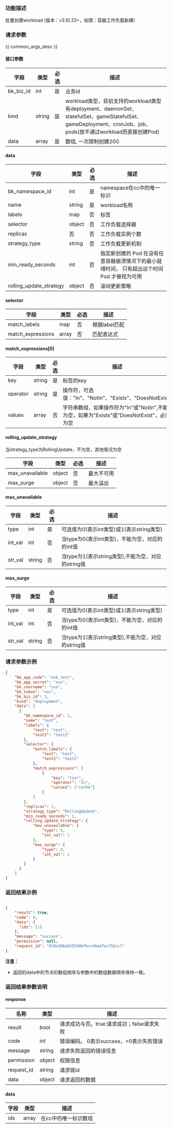 ### 功能描述

批量创建workload (版本：v3.10.23+，权限：容器工作负载新建)

### 请求参数

{{ common_args_desc }}

#### 接口参数

| 字段                       |  类型      | 必选   |  描述                                      |
|----------------------------|------------|--------|--------------------------------------------|
| bk_biz_id | int| 是 |业务id|
|kind | string |是 |workload类型，目前支持的workload类型有deployment、daemonSet、statefulSet、gameStatefulSet、gameDeployment、cronJob、job、pods(放不通过workload而直接创建Pod)|
| data | array| 是 |数组, 一次限制创建200|

#### data

| 字段                       |  类型      | 必选   |  描述                                      |
|----------------------------|------------|--------|--------------------------------------------|
|bk_namespace_id | int |是 |namespace在cc中的唯一标识|
|name | string |是 |workload名称|
| labels| map | 否 |标签|
| selector| object | 否 |工作负载选择器|
| replicas| 否 | 否 |工作负载实例个数|
| strategy_type| string | 否 |工作负载更新机制|
| min_ready_seconds| int | 否 |指定新创建的 Pod 在没有任意容器崩溃情况下的最小就绪时间， 只有超出这个时间 Pod 才被视为可用|
| rolling_update_strategy| object | 否 |滚动更新策略|

#### selector
| 字段  | 类型  | 必选   |描述         |
| ----- | ----- | ------------|------------ |
|match_labels | map |否|根据label匹配|
|match_expressions | array |否|匹配表达式|

#### match_expressions[0]
| 字段  | 类型  | 必选   |描述         |
| ----- | ----- | ------------|------------ |
|key | string |是|标签的key|
|operator | string |是|操作符，可选值："In"、"NotIn"、"Exists"、"DoesNotExist"|
|values | array |否|字符串数组，如果操作符为"In"或"NotIn",不能为空，如果为"Exists"或"DoesNotExist"，必须为空|

#### rolling_update_strategy
当strategy_type为RollingUpdate，不为空，其他情况为空

| 字段  | 类型  |必选   | 描述         |
| ----- | ----- | ------------|------------ |
|max_unavailable | object |否|最大不可用|
|max_surge | object |否|最大溢出|

#### max_unavailable
| 字段  | 类型  |必选   | 描述         |
| ----- | ----- | ------------|------------ |
|type | int |是|可选值为0(表示int类型)或1(表示string类型)|
|int_val | int |否|当type为0(表示int类型)，不能为空，对应的的int值|
|str_val | string |否|当type为1(表示string类型),不能为空，对应的string值|

#### max_surge
| 字段  | 类型  |必选   | 描述         |
| ----- | ----- | ------------|------------ |
|type | int |是|可选值为0(表示int类型)或1(表示string类型)|
|int_val | int |否|当type为0(表示int类型)，不能为空，对应的的int值|
|str_val | string |否|当type为1(表示string类型),不能为空，对应的string值|

### 请求参数示例
```json
{
    "bk_app_code": "esb_test",
    "bk_app_secret": "xxx",
    "bk_username": "xxx",
    "bk_token": "xxx",
    "bk_biz_id": 3,
    "kind": "deployment",
    "data": [
      {
        "bk_namespace_id": 1,
        "name": "test",
        "labels": {
            "test": "test",
            "test2": "test2"  
        },
        "selector": {
            "match_labels": {
                "test": "test",
                "test2": "test2" 
            },
            "match_expressions": [
                {
                    "key": "tier",
                    "operator": "In", 
                    "values": ["cache"]
                }
            ]
        },
        "replicas": 1,
        "strategy_type": "RollingUpdate",
        "min_ready_seconds": 1,
        "rolling_update_strategy": {
            "max_unavailable": {
                "type": 0,
                "int_val": 1
            },
            "max_surge": {
                "type": 0,
                "int_val": 1
            }
        }
      }  
    ]   
}
```

### 返回结果示例

```json

{
    "result": true,
    "code": 0,
    "data": {
      "ids": [1]
    },
    "message": "success",
    "permission": null,
    "request_id": "87de106ab55549bfbcc46e47ecf5bcc7"
}
```
**注意：**
- 返回的data中的节点ID数组顺序与参数中的数组数据顺序保持一致。

### 返回结果参数说明
#### response

| 名称    | 类型   | 描述                                    |
| ------- | ------ | ------------------------------------- |
| result  | bool   | 请求成功与否。true:请求成功；false请求失败 |
| code    | int    | 错误编码。 0表示success，>0表示失败错误    |
| message | string | 请求失败返回的错误信息                    |
| permission    | object | 权限信息    |
| request_id    | string | 请求链id    |
| data    | object | 请求返回的数据                           |

#### data

| 字段       | 类型      | 描述     |
|----------- |-----------|----------|
| ids |    array    |  在cc中的唯一标识数组  |
